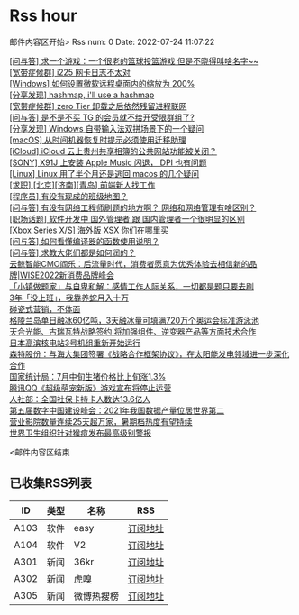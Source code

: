 # Rss hour

邮件内容区开始>
Rss num: 0  Date: 2022-07-24 11:07:22 <br/>

<a href='https://www.v2ex.com/t/868320#reply0'>[问与答] 求一个游戏：一个很老的篮球投篮游戏 但是不晓得叫啥名字~~</a><br/>
<a href='https://www.v2ex.com/t/868318#reply2'>[宽带症候群] i225 网卡日志不太对</a><br/>
<a href='https://www.v2ex.com/t/868317#reply0'>[Windows] 如何设置微软远程桌面内的缩放为 200%</a><br/>
<a href='https://www.v2ex.com/t/868315#reply3'>[分享发现] hashmap, i'll use a hashmap</a><br/>
<a href='https://www.v2ex.com/t/868314#reply2'>[宽带症候群] zero Tier 卸载之后依然残留进程联网</a><br/>
<a href='https://www.v2ex.com/t/868313#reply3'>[问与答] 是不是不买 TG 的会员就不给开受限群组了?</a><br/>
<a href='https://www.v2ex.com/t/868311#reply2'>[分享发现] Windows 自带输入法双拼场景下的一个疑问</a><br/>
<a href='https://www.v2ex.com/t/868310#reply0'>[macOS] 从时间机器恢复时提示必须使用迁移助理</a><br/>
<a href='https://www.v2ex.com/t/868309#reply3'>[iCloud] iCloud 云上贵州共享相簿的公共网站功能被关闭？</a><br/>
<a href='https://www.v2ex.com/t/868308#reply0'>[SONY] X91J 上安装 Apple Music 闪退， DPI 也有问题</a><br/>
<a href='https://www.v2ex.com/t/868307#reply10'>[Linux] Linux 用了半个月还是逃回 macos 的几个疑问</a><br/>
<a href='https://www.v2ex.com/t/868306#reply0'>[求职] [北京][济南][青岛] 前端新人找工作</a><br/>
<a href='https://www.v2ex.com/t/868305#reply3'>[程序员] 有没有现成的班级地图？</a><br/>
<a href='https://www.v2ex.com/t/868302#reply0'>[问与答] 有没有网络工程师刷题的地方啊？ 网络和网络管理有啥区别？</a><br/>
<a href='https://www.v2ex.com/t/868301#reply13'>[职场话题] 软件开发中 国外管理者 跟 国内管理者一个很明显的区别</a><br/>
<a href='https://www.v2ex.com/t/868300#reply6'>[Xbox Series X/S] 海外版 XSX 你们在哪里买</a><br/>
<a href='https://www.v2ex.com/t/868299#reply3'>[问与答] 如何看懂编译器的函数使用说明？</a><br/>
<a href='https://www.v2ex.com/t/868298#reply5'>[问与答] 求教大佬们都是如何润的？</a><br/>
<a href='https://36kr.com/p/1839565378282497'>云鲸智能CMO阎乐：后流量时代，消费者愿意为优秀体验去相信新的品牌|WISE2022新消费品牌峰会</a><br/>
<a href='https://36kr.com/p/1838160989840649'>「小镇做题家」与自卑和解：感情工作人际关系，一切都是题只要去刷</a><br/>
<a href='https://36kr.com/p/1838161251820800'>3年「没上班」，我靠养蛇月入十万</a><br/>
<a href='https://36kr.com/p/1840185392587783'>碰瓷式营销，不体面</a><br/>
<a href='https://36kr.com/newsflashes/1840897187292424'>格陵兰岛单日融冰60亿吨，3天融冰量可填满720万个奥运会标准游泳池</a><br/>
<a href='https://36kr.com/newsflashes/1840891089593346'>天合光能、古瑞瓦特战略签约 将加强组件、逆变器产品等方面技术合作</a><br/>
<a href='https://36kr.com/newsflashes/1840880438453512'>日本高滨核电站3号机组重新开始运行</a><br/>
<a href='https://36kr.com/newsflashes/1840852029842695'>森特股份：与海大集团签署《战略合作框架协议》，在太阳能发电领域进一步深化合作</a><br/>
<a href='https://36kr.com/newsflashes/1840838975267843'>国家统计局：7月中旬生猪价格比上旬涨1.3%</a><br/>
<a href='https://36kr.com/newsflashes/1840836151665927'>腾讯QQ《超级萌宠新版》游戏宣布将停止运营</a><br/>
<a href='https://36kr.com/newsflashes/1840823663912197'>人社部：全国社保卡持卡人数达13.6亿人</a><br/>
<a href='https://36kr.com/newsflashes/1840815572247555'>第五届数字中国建设峰会：2021年我国数据产量位居世界第二</a><br/>
<a href='https://36kr.com/newsflashes/1840794940974080'>营业影院数量连续25天超万家，暑期档热度有望持续</a><br/>
<a href='https://36kr.com/newsflashes/1840786509407497'>世界卫生组织针对猴痘发布最高级别警报</a><br/>


<邮件内容区结束

## 已收集RSS列表

| ID | 类型 | 名称  | RSS  |
| -- | -- | -- | -- | 
| A103  | 软件 | easy | [订阅地址](http://rsshub.v2fy.com:1200/weibo/user/1088413295) |
| A104  | 软件 | V2  | [订阅地址](http://www.v2ex.com/index.xml) |
| A301  | 新闻 | 36kr | [订阅地址](https://www.36kr.com/feed) |
| A302  | 新闻 | 虎嗅 | [订阅地址](https://www.huxiu.com/rss/0.xml) |
| A305  | 新闻 | 微博热搜榜 | [订阅地址](https://rsshub.app/weibo/search/hot) |
